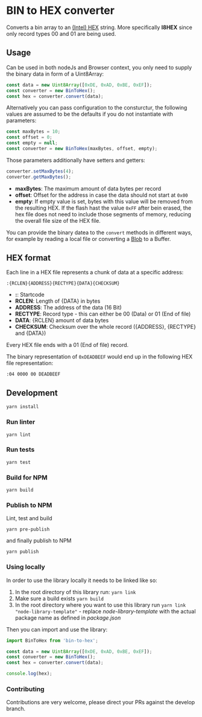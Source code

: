 # BIN to HEX converter

Converts a bin array to an [(Intel) HEX](https://en.wikipedia.org/wiki/Intel_HEX) string. More specifically **I8HEX** since only record types 00 and 01 are being used.

## Usage

Can be used in both nodeJs and Browser context, you only need to supply the binary data in form of a Uint8Array:

```JavaScript
const data = new Uint8Array([0xDE, 0xAD, 0xBE, 0xEF]);
const converter = new BinToHex();
const hex = converter.convert(data);
```

Alternatively you can pass configuration to the consturctur, the following values are assumed to be the defaults if you do not instantiate with parameters:

```JavaScript
const maxBytes = 10;
const offset = 0;
const empty = null;
const converter = new BinToHex(maxBytes, offset, empty);
```

Those parameters additionally have setters and getters:
```JavaScript
converter.setMaxBytes(4);
converter.getMaxBytes();
```

* **maxBytes**: The maximum amount of data bytes per record
* **offset**: Offset for the address in case the data should not start at `0x00`
* **empty**: If empty value is set, bytes with this value will be removed from the resulting HEX. If the flash hast the value `0xFF` after bein erased, the hex file does not need to include those segments of memory, reducing the overall file size of the HEX file.

You can provide the binary datea to the `convert` methods in different ways, for example by reading a local file or converting a [Blob](https://developer.mozilla.org/en-US/docs/Web/API/Blob/arrayBuffer) to a Buffer.

## HEX format

Each line in a HEX file represents a chunk of data at a specific address:

```
:{RCLEN}{ADDRESS}{RECTYPE}{DATA}{CHECKSUM}
```

* **:**: Startcode
* **RCLEN**: Length of {DATA} in bytes
* **ADDRESS**: The address of the data (16 Bit)
* **RECTYPE**: Record type - this can either be 00 (Data) or 01 (End of file)
* **DATA**: {RCLEN} amount of data bytes
* **CHECKSUM**: Checksum over the whole record ({ADDRESS}, {RECTYPE} and {DATA})

Every HEX file ends with a 01 (End of file) record.

The binary representation of `0xDEADBEEF` would end up in the following HEX file representation:

```
:04 0000 00 DEADBEEF
```

## Development

```
yarn install
```

### Run linter

```
yarn lint
```

### Run tests

```
yarn test
```

### Build for NPM

```
yarn build
```


### Publish to NPM
Lint, test and build

```
yarn pre-publish
```

and finally publish to NPM

```
yarn publish
```

### Using locally
In order to use the library locally it needs to be linked like so:

1. In the root directory of this library run: ```yarn link```
2. Make sure a build exists ```yarn build```
3. In the root directory where you want to use this library run ```yarn link "node-library-template"``` - replace *node-library-template* with the actual package name as defined in *package.json*

Then you can import and use the library:
```javascript
import BinToHex from 'bin-to-hex';

const data = new Uint8Array([0xDE, 0xAD, 0xBE, 0xEF]);
const converter = new BinToHex();
const hex = converter.convert(data);

console.log(hex);
```

### Contributing
Contributions are very welcome, please direct your PRs against the develop branch.